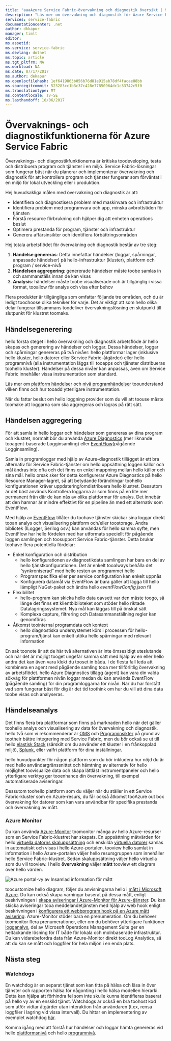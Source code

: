 ```yaml
---
title: "aaaAzure Service Fabric-övervakning och diagnostik översikt | Microsoft Docs"
description: "Läs mer om övervakning och diagnostik för Azure Service Fabric-kluster, program och tjänster."
services: service-fabric
documentationcenter: .net
author: dkkapur
manager: timlt
editor: 
ms.assetid: 
ms.service: service-fabric
ms.devlang: dotnet
ms.topic: article
ms.tgt_pltfrm: NA
ms.workload: NA
ms.date: 07/17/2017
ms.author: dekapur
ms.openlocfilehash: 1ef6419863b056b76d81e915ab78df4facae88bb
ms.sourcegitcommit: 523283cc1b3c37c428e77850964dc1c33742c5f0
ms.translationtype: MT
ms.contentlocale: sv-SE
ms.lasthandoff: 10/06/2017
---
```

# <a name="monitoring-and-diagnostics-for-azure-service-fabric"></a>Övervaknings- och diagnostikfunktionerna för Azure Service Fabric

Övervaknings- och diagnostikfunktionerna är kritiska toodeveloping, testa och distribuera program och tjänster i en miljö. Service Fabric-lösningar som fungerar bäst när du planerar och implementerar övervakning och diagnostik för att kontrollera program och tjänster fungerar som förväntat i en miljö för lokal utveckling eller i produktion.

Hej huvudsakliga målen med övervakning och diagnostik är att:
* Identifiera och diagnostisera problem med maskinvara och infrastruktur
* Identifiera problem med programvara och app, minska avbrottstiden för tjänsten
* Förstå resource förbrukning och hjälper dig att enheten operations beslut
* Optimera prestanda för program, tjänster och infrastruktur
* Generera affärsinsikter och identifiera förbättringsområden


Hej totala arbetsflödet för övervakning och diagnostik består av tre steg:

1. **Händelse genereras**: Detta innefattar händelser (loggar, spårningar, anpassade händelser) på hello-infrastruktur (kluster), plattform och program / service-nivå
2. **Händelsen aggregering**: genererade händelser måste toobe samlas in och sammanställs innan de kan visas
3. **Analysis**: händelser måste toobe visualiserade och är tillgänglig i vissa format, tooallow för analys och visa efter behov

Flera produkter är tillgängliga som omfattar följande tre områden, och du är ledigt toochoose olika tekniker för varje. Det är viktigt att som hello olika delar fungerar tillsammans toodeliver övervakningslösning en slutpunkt till slutpunkt för klustret toomake.

## <a name="event-generation"></a>Händelsegenerering

hello första steget i hello övervakning och diagnostik arbetsflöde är hello skapas och generering av händelser och loggar. Dessa händelser, loggar och spårningar genereras på två nivåer: hello plattformar lager (inklusive hello kluster, hello datorer eller Service Fabric-åtgärder) eller hello programnivå (alla instrumentation läggs till tooapps och tjänster distribueras toohello kluster). Händelser på dessa nivåer kan anpassas, även om Service Fabric innehåller vissa instrumentation som standard.

Läs mer om [plattform händelser](service-fabric-diagnostics-event-generation-infra.md) och [nivå programhändelser](service-fabric-diagnostics-event-generation-app.md) toounderstand vilken finns och hur tooadd ytterligare instrumentation.

När du fattar beslut om hello loggning provider som du vill att toouse måste toomake att loggarna som ska aggregeras och lagras på rätt sätt.

## <a name="event-aggregation"></a>Händelsen aggregering

För att samla in hello loggar och händelser som genereras av dina program och klustret, normalt bör du använda [Azure Diagnostics](service-fabric-diagnostics-event-aggregation-wad.md) (mer liknande tooagent-baserade Logginsamling) eller [EventFlow](service-fabric-diagnostics-event-aggregation-eventflow.md)(pågående Logginsamling).

Samla in programloggar med hjälp av Azure-diagnostik tillägget är ett bra alternativ för Service Fabric-tjänster om hello uppsättning loggen källor och mål ändras inte ofta och det finns en enkel mappning mellan hello källor och sina mål. hello orsak sker för detta konfigurerar Azure Diagnostics på hello Resource Manager-lagret, så att betydande förändringar toohello konfigurationen kräver uppdatering/omdistribuera hello klustret. Dessutom är det bäst används Kontrollera loggarna är som finns på en lite mer permanent från där de kan nås av olika plattformar för analys. Det innebär att den hamnar är mindre effektivt för en pipeline än med ett alternativ som EventFlow.

Med hjälp av [EventFlow](https://github.com/Azure/diagnostics-eventflow) tillåter du toohave tjänster skickar sina loggar direkt tooan analys och visualisering plattform och/eller toostorage. Andra bibliotek (ILogger, Serilog osv.) kan användas för hello samma syfte, men EventFlow har hello fördelen med har utformats speciellt för pågående loggen samlingen och toosupport Service Fabric-tjänster. Detta brukar toohave flera potentiella fördelar:

* Enkel konfiguration och distribution
    * hello konfigurationen av diagnostikdata samlingen har bara en del av hello tjänstkonfigurationen. Det är enkelt tooalways behålla det ”synkroniserad” med hello resten av programmet hello
    * Programspecifika eller per service configuration kan enkelt uppnås
    * Konfigurera datamål via EventFlow är bara gäller att lägga till hello lämpligt NuGet-paket och ändra hello *eventFlowConfig.json* fil
* Flexibilitet
    * hello-program kan skicka hello data oavsett var den måste toogo, så länge det finns ett klientbiblioteket som stöder hello riktade Datalagringssystemet. Nya mål kan läggas till på önskat sätt
    * Komplexa capture, filtrering och Datasammanställning regler kan genomföras
* Åtkomst toointernal programdata och kontext
    * hello diagnostiska undersystemet körs i processen för hello-program/tjänst kan enkelt utöka hello spårningar med relevant information

En sak toonote är att de här två alternativen är inte ömsesidigt uteslutande och när det är möjligt tooget ungefär samma sätt med hjälp av en eller hello andra det kan även vara klokt du tooset in båda. I de flesta fall leda att kombinera en agent med pågående samling tooa mer tillförlitlig övervakning av arbetsflödet. hello Azure Diagnostics tillägg (agent) kan vara din valda sökväg för plattformen nivån loggar medan du kan använda EventFlow (pågående samling) för din programloggarna för nivån. När du har förstått vad som fungerar bäst för dig är det tid toothink om hur du vill att dina data toobe visas och analyseras.

## <a name="event-analysis"></a>Händelseanalys

Det finns flera bra plattformar som finns på marknaden hello när det gäller toohello analys och visualisering av data för övervakning och diagnostik. hello två som vi rekommenderar är [OMS](service-fabric-diagnostics-event-analysis-oms.md) och [Programinsikter](service-fabric-diagnostics-event-analysis-appinsights.md) på grund av tootheir bättre integrering med Service Fabric, men du bör också se ut till hello [elastisk Stack](https://www.elastic.co/products) (särskilt om du använder ett kluster i en frånkopplad miljö), [Splunk](https://www.splunk.com/), eller valfri plattform för dina inställningar.

hello huvudpunkter för någon plattform som du bör inkludera hur nöjd du är med hello användargränssnittet och hämtning av alternativ för hello möjlighet toovisualize data och skapa lättläst instrumentpaneler och hello ytterligare verktyg ger tooenhance din övervakning, till exempel automatiserade aviseringar.

Dessutom toohello plattform som du väljer när du ställer in ett Service Fabric-kluster som en Azure-resurs, du får också åtkomst tooAzure out box övervakning för datorer som kan vara användbar för specifika prestanda och övervakning av mått.

### <a name="azure-monitor"></a>Azure Monitor

Du kan använda [Azure-Monitor](../monitoring-and-diagnostics/monitoring-overview.md) toomonitor många av hello Azure-resurser som en Service Fabric-klustret har skapats. En uppsättning mätvärden för hello [virtuella datorns skaluppsättning](../monitoring-and-diagnostics/monitoring-supported-metrics.md#microsoftcomputevirtualmachinescalesets) och enskilda [virtuella datorer](../monitoring-and-diagnostics/monitoring-supported-metrics.md#microsoftcomputevirtualmachinescalesetsvirtualmachines) samlas in automatiskt och visas i hello Azure-portalen. tooview hello samlat in information i hello Azure-portalen väljer hello resursgruppen som innehåller hello Service Fabric-klustret. Sedan skaluppsättning väljer hello virtuella som du vill tooview. I hello **övervakning** väljer **mått** tooview ett diagram över hello värden.

![Azure portal-vy av Insamlad information för mått](media/service-fabric-diagnostics-overview/azure-monitoring-metrics.png)

toocustomize hello diagram, följer du anvisningarna hello i [mått i Microsoft Azure](../monitoring-and-diagnostics/insights-how-to-customize-monitoring.md). Du kan också skapa varningar baserat på dessa mått, enligt beskrivningen i [skapa aviseringar i Azure-Monitor för Azure-tjänster](../monitoring-and-diagnostics/insights-alerts-portal.md). Du kan skicka aviseringar tooa meddelandetjänsten med hjälp av web hook enligt beskrivningen i [konfigurera ett webbprogram hook på en Azure mått avisering](../monitoring-and-diagnostics/insights-webhooks-alerts.md). Azure-Monitor stöder bara en prenumeration. Om du behöver toomonitor flera prenumerationer, eller om du behöver ytterligare funktioner [logganalys](https://azure.microsoft.com/documentation/services/log-analytics/), del av Microsoft Operations Management Suite ger en heltäckande lösning för IT både för lokala och molnbaserade infrastruktur. Du kan vidarebefordra data från Azure-Monitor direkt tooLog Analytics, så att du kan se mått och loggfiler för hela miljön i en enda plats.

## <a name="next-steps"></a>Nästa steg

### <a name="watchdogs"></a>Watchdogs

En watchdog är en separat tjänst som kan titta på hälsa och läsa in över tjänster och rapporten hälsa för någonting i hello hälsa modellen hierarki. Detta kan hjälpa att förhindra fel som inte skulle kunna identifieras baserat på hello vy av en enskild tjänst. Watchdogs är också en bra toohost kod som utför vidtar åtgärder utan interaktion från användaren (t.ex, rensa loggfiler i lagring vid vissa intervall). Du hittar en implementering av exemplet watchdog [här](https://github.com/Azure-Samples/service-fabric-watchdog-service).

Komma igång med att förstå hur händelser och loggar hämta genereras vid hello [plattformsnivå](service-fabric-diagnostics-event-generation-infra.md) och hello [programnivå](service-fabric-diagnostics-event-generation-app.md).
